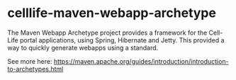 # celllife-maven-webapp-archetype

The Maven Webapp Archetype project provides a framework for the Cell-Life portal applications,
using Spring, Hibernate and Jetty. This provided a way to quickly generate webapps using a standard.

See more here:
https://maven.apache.org/guides/introduction/introduction-to-archetypes.html
